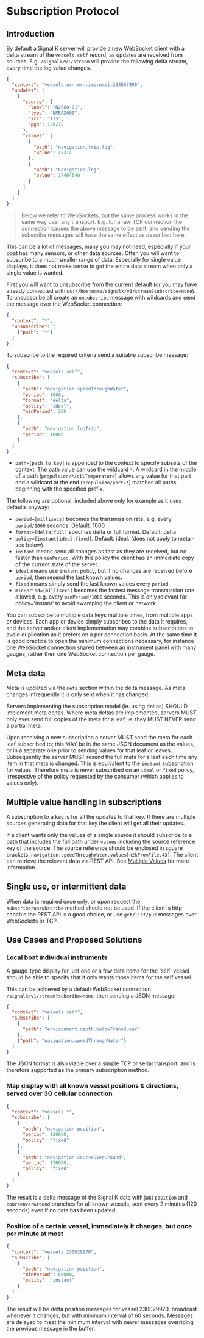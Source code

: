 # Subscription Protocol

## Introduction

By default a Signal K server will provide a new WebSocket client with a delta stream of the `vessels.self` record, as
updates are received from sources. E.g. `/signalk/v1/stream` will provide the following delta stream, every time the
log value changes.

[>]: # (mdpInsert ```json fsnip ../../samples/delta/docs-subscription_protocol.json)
```json
{
  "context": "vessels.urn:mrn:imo:mmsi:234567890",
  "updates": [
    {
      "source": {
        "label": "N2000-01",
        "type": "NMEA2000",
        "src": "115",
        "pgn": 128275
      },
      "values": [
        {
          "path": "navigation.trip.log",
          "value": 43374
        },
        {
          "path": "navigation.log",
          "value": 17404540
        }
      ]
    }
  ]
}
```
[<]: #
> Below we refer to WebSockets, but the same process works in the same way over any transport. E.g. for a raw TCP
> connection the connection causes the above message to be sent, and sending the subscribe messages will have the same
> effect as described here.

This can be a lot of messages, many you may not need, especially if your boat has many sensors, or other data sources.
Often you will want to subscribe to a much smaller range of data. Especially for single value displays, it does not
make sense to get the entire data stream when only a single value is wanted.

First you will want to unsubscribe from the current default (or you may have already connected with
`ws://hostname/signalk/v1/stream?subscribe=none`). To unsubscribe all create an `unsubscribe` message with wildcards
and send the message over the WebSocket connection:

[>]: # (mdpInsert ```json fsnip ../../samples/unsubscribe/docs-subscription_protocol.json --prettify 2 20)
```json
{
  "context": "*",
  "unsubscribe": [
    {"path": "*"}
  ]
}
```
[<]: #
To subscribe to the required criteria send a suitable subscribe message:

[>]: # (mdpInsert ```json fsnip ../../samples/subscribe/docs-subscription_protocol1.json --prettify)
```json
{
  "context": "vessels.self",
  "subscribe": [
    {
      "path": "navigation.speedThroughWater",
      "period": 1000,
      "format": "delta",
      "policy": "ideal",
      "minPeriod": 200
    },
    {
      "path": "navigation.logTrip",
      "period": 10000
    }
  ]
}
```
[<]: #
* `path=[path.to.key]` is appended to the context to specify subsets of the context.
The path value can use the wildcard `*`. A wildcard in the middle of a path (`propulsion/*/oilTemperature`) allows any
value for that part and a wildcard at the end (`propulsion/port/*`) matches all paths beginning with the specified
prefix.

The following are optional, included above only for example as it uses defaults anyway:

* `period=[millisecs]` becomes the transmission rate, e.g. every `period/1000` seconds. Default: 1000
* `format=[delta|full]` specifies delta or full format. Default: delta
* `policy=[instant|ideal|fixed]`. Default: ideal. (does not apply to meta - see below)
 * `instant` means send all changes as fast as they are received, but no faster than `minPeriod`. With this policy the
     client has an immediate copy of the current state of the server.
 * `ideal` means use `instant` policy, but if no changes are received before `period`, then resend the last known
   values.
 * `fixed` means simply send the last known values every `period`.
* `minPeriod=[millisecs]` becomes the fastest message transmission rate allowed, e.g. every `minPeriod/1000` seconds.
    This is only relevant for policy='instant' to avoid swamping the client or network.

You can subscribe to multiple data keys multiple times, from multiple apps or devices. Each app or device simply
subscribes to the data it requires, and the server and/or client implementation may combine subscriptions to avoid
duplication as it prefers on a per connection basis. At the same time it is good practice to open the minimum
connections necessary, for instance one WebSocket connection shared between an instrument panel with many gauges,
rather then one WebSocket connection per gauge.

## Meta data
Meta is updated via the `meta` section within the delta message. As meta changes infrequently it is only sent when it has changed.

Servers implementing the subscription model (ie. using deltas) SHOULD implement meta deltas. Where meta deltas are implemented, servers MUST only ever send full copies of the meta for a leaf, ie. they MUST NEVER send a partial meta.

Upon receiving a new subscription a server MUST send the meta for each leaf subscribed to; this MAY be in the same JSON document as the values, or in a separate one prior to sending values for that leaf or leaves. Subsequently the server MUST resend the full meta for a leaf each time any item in that meta is changed. This is equivalent to the `instant` subscription for values. Therefore meta is never subscribed on an `ideal` or `fixed` policy, irrespective of the policy requested by the consumer (which applies to values only).

## Multiple value handling in subscriptions

A subscription to a key is for all the updates to that key. If there are multiple sources generating data for that key
the client will get all their updates.

If a client wants only the values of a single source it should subscribe to a path that includes the full path under
`values` including the source reference key of the source. The source reference should be enclosed in square brackets:
`navigation.speedThroughWater.values[n2kFromFile.43]`. The client can retrieve the relevant data via REST API. See
[Multiple Values](data_model_multiple_values.md) for more information.

## Single use, or intermittent data

When data is required once only, or upon request the `subscribe/unsubscribe` method should not be used. If the client
is http capable the REST API is a good choice, or use `get/list/put` messages over WebSockets or TCP.

## Use Cases and Proposed Solutions

### Local boat individual instruments

A gauge-type display for just one or a few data items for the 'self' vessel should be able to specify that it only
wants those items for the self vessel.

This can be achieved by a default WebSocket connection `/signalk/v1/stream?subcribe=none`, then sending a JSON message:

[>]: # (mdpInsert ```json fsnip ../../samples/subscribe/docs-subscription_protocol2.json --prettify)
```json
{
  "context": "vessels.self",
  "subscribe": [
    {
      "path": "environment.depth.belowTransducer"
    },
    {"path": "navigation.speedThroughWater"}
  ]
}
```
[<]: #
The JSON format is also viable over a simple TCP or serial transport, and is therefore supported as the primary
subscription method.

### Map display with all known vessel positions & directions, served over 3G cellular connection

[>]: # (mdpInsert ```json fsnip ../../samples/subscribe/docs-subscription_protocol3.json --prettify)
```json
{
  "context": "vessels.*",
  "subscribe": [
    {
      "path": "navigation.position",
      "period": 120000,
      "policy": "fixed"
    },
    {
      "path": "navigation.courseOverGround",
      "period": 120000,
      "policy": "fixed"
    }
  ]
}
```
[<]: #
The result is a delta message of the Signal K data with just `position` and `courseOverGround` branches for all known
vessels, sent every 2 minutes (120 seconds) even if no data has been updated.

### Position of a certain vessel, immediately it changes, but once per minute at most

[>]: # (mdpInsert ```json fsnip ../../samples/subscribe/docs-subscription_protocol4.json --prettify)
```json
{
  "context": "vessels.230029970",
  "subscribe": [
    {
      "path": "navigation.position",
      "minPeriod": 60000,
      "policy": "instant"
    }
  ]
}
```
[<]: #
The result will be delta position messages for vessel 230029970, broadcast whenever it changes, but with minimum
interval of 60 seconds. Messages are delayed to meet the minimum interval with newer messages overriding the previous
message in the buffer.
